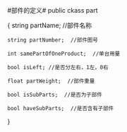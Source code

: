 #部件的定义#
public ckass part

{
    string partName;  //部件名称
    
    string partNumber;  //部件图号
    
    int samePartOfOneProduct;  //单台用量
    
    bool isLeft; //是否分左右，1左，0右
    
    float partWeight;  //部件重量
    
    bool isSubParts;  //是否为子部件
    
    bool haveSubParts;  //是否含有子部件
    
   
}
